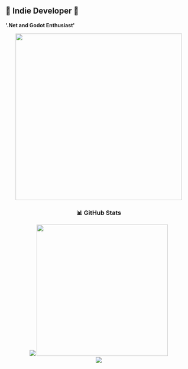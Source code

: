 ## 👾 Indie Developer 👾
**'.Net and Godot Enthusiast'**
<div id="header" align="center">
  <img src="https://media1.giphy.com/media/v1.Y2lkPTc5MGI3NjExZ3IxNnpwZXhvNDBjNjM4dmRuYnRobTFjZmtnNWIyc2Q2YWVkNWY4bSZlcD12MV9pbnRlcm5hbF9naWZfYnlfaWQmY3Q9Zw/osfxWYjpF6SuIkInSw/200.webp" width="450"/>
</div>
<h3 align=center> 📊 GitHub Stats</h2>
<div align="center">
  <img src="https://github-readme-stats.vercel.app/api?username=ksayron&show_icons=true&theme=dark&hide_border=true&rank_icon=github"/>
  <img src="https://github-readme-stats.vercel.app/api/top-langs/?username=ksayron&theme=dark&hide_border=true&include_all_commits=true&count_private=true&layout=compact" width="355" heigth="195"/>
</div>
<div align="center">
  <img src="https://komarev.com/ghpvc/?username=ksayron&style=for-the-badge&color=000000"/>
</div>
<!--
**ksayron/ksayron** is a ✨ _special_ ✨ repository because its `README.md` (this file) appears on your GitHub profile.

Here are some ideas to get you started:
👋
- 🔭 I’m currently working on ...
- 🌱 I’m currently learning ...
- 👯 I’m looking to collaborate on ...
- 🤔 I’m looking for help with ...
- 💬 Ask me about ...
- 📫 How to reach me: ...
- 😄 Pronouns: ...
- ⚡ Fun fact: ...
-->
